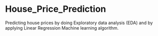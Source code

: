 # House_Price_Prediction
Predicting house prices by doing Exploratory data analysis (EDA) and by applying Linear Regression Machine learning algorithm.

